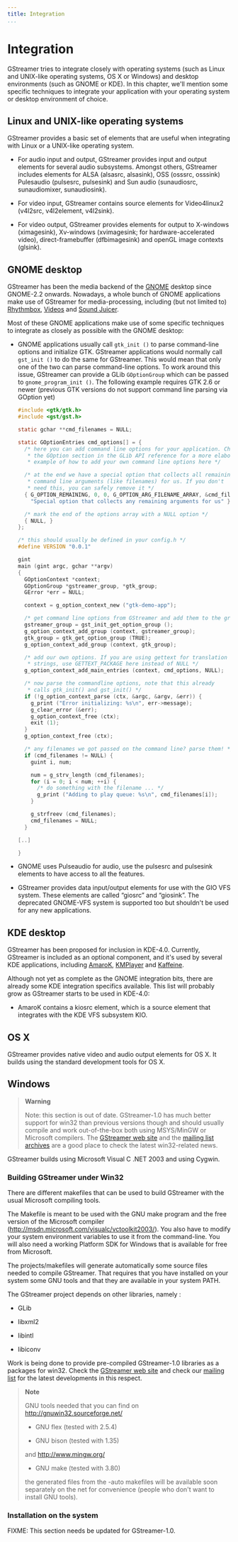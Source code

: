 ```yaml
---
title: Integration
...
```


# Integration

GStreamer tries to integrate closely with operating systems (such as
Linux and UNIX-like operating systems, OS X or Windows) and desktop
environments (such as GNOME or KDE). In this chapter, we'll mention some
specific techniques to integrate your application with your operating
system or desktop environment of choice.

## Linux and UNIX-like operating systems

GStreamer provides a basic set of elements that are useful when
integrating with Linux or a UNIX-like operating system.

  - For audio input and output, GStreamer provides input and output
    elements for several audio subsystems. Amongst others, GStreamer
    includes elements for ALSA (alsasrc, alsasink), OSS (osssrc,
    osssink) Pulesaudio (pulsesrc, pulsesink) and Sun audio
    (sunaudiosrc, sunaudiomixer, sunaudiosink).

  - For video input, GStreamer contains source elements for Video4linux2
    (v4l2src, v4l2element, v4l2sink).

  - For video output, GStreamer provides elements for output to
    X-windows (ximagesink), Xv-windows (xvimagesink; for
    hardware-accelerated video), direct-framebuffer (dfbimagesink) and
    openGL image contexts (glsink).

## GNOME desktop

GStreamer has been the media backend of the
[GNOME](http://www.gnome.org/) desktop since GNOME-2.2 onwards.
Nowadays, a whole bunch of GNOME applications make use of GStreamer for
media-processing, including (but not limited to)
[Rhythmbox](http://www.rhythmbox.org/),
[Videos](https://wiki.gnome.org/Apps/Videos) and [Sound
Juicer](https://wiki.gnome.org/Apps/SoundJuicer).

Most of these GNOME applications make use of some specific techniques to
integrate as closely as possible with the GNOME desktop:

  - GNOME applications usually call `gtk_init ()` to parse command-line
    options and initialize GTK. GStreamer applications would normally
    call `gst_init ()` to do the same for GStreamer. This would mean
    that only one of the two can parse command-line options. To work
    around this issue, GStreamer can provide a GLib `GOptionGroup` which
    can be passed to `gnome_program_init ()`. The following example
    requires GTK 2.6 or newer (previous GTK versions do not support
    command line parsing via GOption yet)

    ``` c
    #include <gtk/gtk.h>
    #include <gst/gst.h>

    static gchar **cmd_filenames = NULL;

    static GOptionEntries cmd_options[] = {
      /* here you can add command line options for your application. Check
       * the GOption section in the GLib API reference for a more elaborate
       * example of how to add your own command line options here */

      /* at the end we have a special option that collects all remaining
       * command line arguments (like filenames) for us. If you don't
       * need this, you can safely remove it */
      { G_OPTION_REMAINING, 0, 0, G_OPTION_ARG_FILENAME_ARRAY, &cmd_filenames,
        "Special option that collects any remaining arguments for us" },

      /* mark the end of the options array with a NULL option */
      { NULL, }
    };

    /* this should usually be defined in your config.h */
    #define VERSION "0.0.1"

    gint
    main (gint argc, gchar **argv)
    {
      GOptionContext *context;
      GOptionGroup *gstreamer_group, *gtk_group;
      GError *err = NULL;

      context = g_option_context_new ("gtk-demo-app");

      /* get command line options from GStreamer and add them to the group */
      gstreamer_group = gst_init_get_option_group ();
      g_option_context_add_group (context, gstreamer_group);
      gtk_group = gtk_get_option_group (TRUE);
      g_option_context_add_group (context, gtk_group);

      /* add our own options. If you are using gettext for translation of your
       * strings, use GETTEXT_PACKAGE here instead of NULL */
      g_option_context_add_main_entries (context, cmd_options, NULL);

      /* now parse the commandline options, note that this already
       * calls gtk_init() and gst_init() */
      if (!g_option_context_parse (ctx, &argc, &argv, &err)) {
        g_print ("Error initializing: %s\n", err->message);
        g_clear_error (&err);
        g_option_context_free (ctx);
        exit (1);
      }
      g_option_context_free (ctx);

      /* any filenames we got passed on the command line? parse them! */
      if (cmd_filenames != NULL) {
        guint i, num;

        num = g_strv_length (cmd_filenames);
        for (i = 0; i < num; ++i) {
          /* do something with the filename ... */
          g_print ("Adding to play queue: %s\n", cmd_filenames[i]);
        }

        g_strfreev (cmd_filenames);
        cmd_filenames = NULL;
      }

    [..]

    }
    ```

  - GNOME uses Pulseaudio for audio, use the pulsesrc and pulsesink
    elements to have access to all the features.

  - GStreamer provides data input/output elements for use with the GIO
    VFS system. These elements are called “giosrc” and “giosink”. The
    deprecated GNOME-VFS system is supported too but shouldn't be used
    for any new applications.

## KDE desktop

GStreamer has been proposed for inclusion in KDE-4.0. Currently,
GStreamer is included as an optional component, and it's used by several
KDE applications, including [AmaroK](http://amarok.kde.org/),
[KMPlayer](http://www.xs4all.nl/~jjvrieze/kmplayer.html) and
[Kaffeine](http://kaffeine.sourceforge.net/).

Although not yet as complete as the GNOME integration bits, there are
already some KDE integration specifics available. This list will
probably grow as GStreamer starts to be used in KDE-4.0:

  - AmaroK contains a kiosrc element, which is a source element that
    integrates with the KDE VFS subsystem KIO.

## OS X

GStreamer provides native video and audio output elements for OS X. It
builds using the standard development tools for OS X.

## Windows

> **Warning**
>
> Note: this section is out of date. GStreamer-1.0 has much better
> support for win32 than previous versions though and should usually
> compile and work out-of-the-box both using MSYS/MinGW or Microsoft
> compilers. The [GStreamer web site](http://gstreamer.freedesktop.org)
> and the [mailing list
> archives](http://news.gmane.org/gmane.comp.video.gstreamer.devel) are
> a good place to check the latest win32-related news.

GStreamer builds using Microsoft Visual C .NET 2003 and using Cygwin.

### Building GStreamer under Win32

There are different makefiles that can be used to build GStreamer with
the usual Microsoft compiling tools.

The Makefile is meant to be used with the GNU make program and the free
version of the Microsoft compiler
(<http://msdn.microsoft.com/visualc/vctoolkit2003/>). You also have to
modify your system environment variables to use it from the
command-line. You will also need a working Platform SDK for Windows that
is available for free from Microsoft.

The projects/makefiles will generate automatically some source files
needed to compile GStreamer. That requires that you have installed on
your system some GNU tools and that they are available in your system
PATH.

The GStreamer project depends on other libraries, namely :

  - GLib

  - libxml2

  - libintl

  - libiconv

Work is being done to provide pre-compiled GStreamer-1.0 libraries as a
packages for win32. Check the [GStreamer web
site](http://gstreamer.freedesktop.org) and check our [mailing
list](http://news.gmane.org/gmane.comp.video.gstreamer.devel) for the
latest developments in this respect.

> **Note**
>
> GNU tools needed that you can find on
> <http://gnuwin32.sourceforge.net/>
>
>   - GNU flex (tested with 2.5.4)
>
>   - GNU bison (tested with 1.35)
>
> and <http://www.mingw.org/>
>
>   - GNU make (tested with 3.80)
>
> the generated files from the -auto makefiles will be available soon
> separately on the net for convenience (people who don't want to
> install GNU tools).

### Installation on the system

FIXME: This section needs be updated for GStreamer-1.0.
